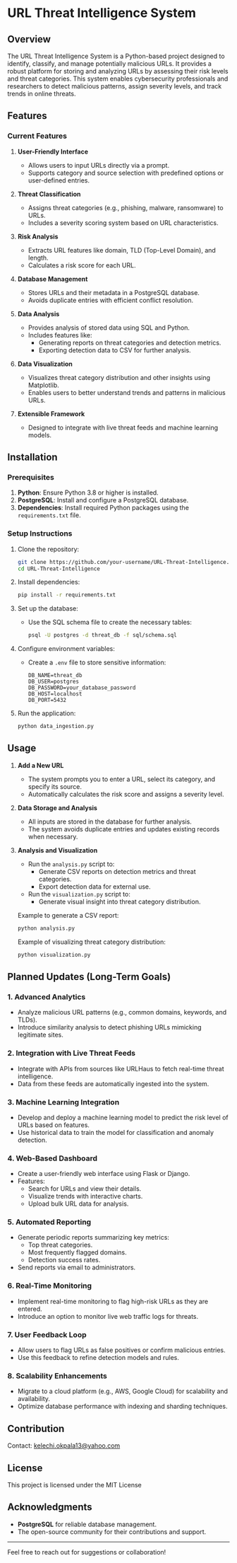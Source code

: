 # URL Threat Intelligence System

## Overview
The URL Threat Intelligence System is a Python-based project designed to identify, classify, and manage potentially malicious URLs. It provides a robust platform for storing and analyzing URLs by assessing their risk levels and threat categories. This system enables cybersecurity professionals and researchers to detect malicious patterns, assign severity levels, and track trends in online threats.

## Features
### Current Features
1. **User-Friendly Interface**
   - Allows users to input URLs directly via a prompt.
   - Supports category and source selection with predefined options or user-defined entries.

2. **Threat Classification**
   - Assigns threat categories (e.g., phishing, malware, ransomware) to URLs.
   - Includes a severity scoring system based on URL characteristics.

3. **Risk Analysis**
   - Extracts URL features like domain, TLD (Top-Level Domain), and length.
   - Calculates a risk score for each URL.

4. **Database Management**
   - Stores URLs and their metadata in a PostgreSQL database.
   - Avoids duplicate entries with efficient conflict resolution.

5. **Data Analysis**
   - Provides analysis of stored data using SQL and Python.
   - Includes features like:
     - Generating reports on threat categories and detection metrics.
     - Exporting detection data to CSV for further analysis.

6. **Data Visualization**
   - Visualizes threat category distribution and other insights using Matplotlib.
   - Enables users to better understand trends and patterns in malicious URLs.

7. **Extensible Framework**
   - Designed to integrate with live threat feeds and machine learning models.

## Installation

### Prerequisites
1. **Python**: Ensure Python 3.8 or higher is installed.
2. **PostgreSQL**: Install and configure a PostgreSQL database.
3. **Dependencies**: Install required Python packages using the `requirements.txt` file.

### Setup Instructions
1. Clone the repository:
   ```bash
   git clone https://github.com/your-username/URL-Threat-Intelligence.git
   cd URL-Threat-Intelligence
   ```

2. Install dependencies:
   ```bash
   pip install -r requirements.txt
   ```

3. Set up the database:
   - Use the SQL schema file to create the necessary tables:
     ```bash
     psql -U postgres -d threat_db -f sql/schema.sql
     ```

4. Configure environment variables:
   - Create a `.env` file to store sensitive information:
     ```env
     DB_NAME=threat_db
     DB_USER=postgres
     DB_PASSWORD=your_database_password
     DB_HOST=localhost
     DB_PORT=5432
     ```

5. Run the application:
   ```bash
   python data_ingestion.py
   ```

## Usage

1. **Add a New URL**
   - The system prompts you to enter a URL, select its category, and specify its source.
   - Automatically calculates the risk score and assigns a severity level.

2. **Data Storage and Analysis**
   - All inputs are stored in the database for further analysis.
   - The system avoids duplicate entries and updates existing records when necessary.

3. **Analysis and Visualization**
   - Run the `analysis.py` script to:
     - Generate CSV reports on detection metrics and threat categories.
     - Export detection data for external use.
   - Run the `visualization.py` script to:
     - Generate visual insight into threat category distribution.

   Example to generate a CSV report:
   ```bash
   python analysis.py
   ```

   Example of visualizing threat category distribution:
   ```bash
   python visualization.py
   ```

## Planned Updates (Long-Term Goals)

### 1. **Advanced Analytics**
   - Analyze malicious URL patterns (e.g., common domains, keywords, and TLDs).
   - Introduce similarity analysis to detect phishing URLs mimicking legitimate sites.

### 2. **Integration with Live Threat Feeds**
   - Integrate with APIs from sources like URLHaus to fetch real-time threat intelligence.
   - Data from these feeds are automatically ingested into the system.

### 3. **Machine Learning Integration**
   - Develop and deploy a machine learning model to predict the risk level of URLs based on features.
   - Use historical data to train the model for classification and anomaly detection.

### 4. **Web-Based Dashboard**
   - Create a user-friendly web interface using Flask or Django.
   - Features:
     - Search for URLs and view their details.
     - Visualize trends with interactive charts.
     - Upload bulk URL data for analysis.

### 5. **Automated Reporting**
   - Generate periodic reports summarizing key metrics:
     - Top threat categories.
     - Most frequently flagged domains.
     - Detection success rates.
   - Send reports via email to administrators.

### 6. **Real-Time Monitoring**
   - Implement real-time monitoring to flag high-risk URLs as they are entered.
   - Introduce an option to monitor live web traffic logs for threats.

### 7. **User Feedback Loop**
   - Allow users to flag URLs as false positives or confirm malicious entries.
   - Use this feedback to refine detection models and rules.

### 8. **Scalability Enhancements**
   - Migrate to a cloud platform (e.g., AWS, Google Cloud) for scalability and availability.
   - Optimize database performance with indexing and sharding techniques.

## Contribution

Contact: kelechi.okpala13@yahoo.com

## License
This project is licensed under the MIT License

## Acknowledgments
- **PostgreSQL** for reliable database management.
- The open-source community for their contributions and support.

---
Feel free to reach out for suggestions or collaboration!

